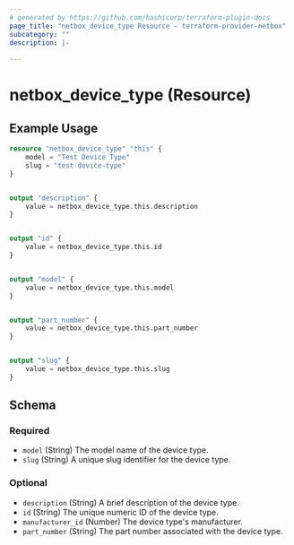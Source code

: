```yaml
---
# generated by https://github.com/hashicorp/terraform-plugin-docs
page_title: "netbox_device_type Resource - terraform-provider-netbox"
subcategory: ""
description: |-
  
---
```


# netbox_device_type (Resource)



## Example Usage

```terraform
resource "netbox_device_type" "this" {
    model = "Test Device Type"
    slug = "test-device-type"
}


output "description" {
    value = netbox_device_type.this.description
}


output "id" {
    value = netbox_device_type.this.id
}


output "model" {
    value = netbox_device_type.this.model
}


output "part_number" {
    value = netbox_device_type.this.part_number
}


output "slug" {
    value = netbox_device_type.this.slug
}
```

<!-- schema generated by tfplugindocs -->
## Schema

### Required

- `model` (String) The model name of the device type.
- `slug` (String) A unique slug identifier for the device type.

### Optional

- `description` (String) A brief description of the device type.
- `id` (String) The unique numeric ID of the device type.
- `manufacturer_id` (Number) The device type's manufacturer.
- `part_number` (String) The part number associated with the device type.
